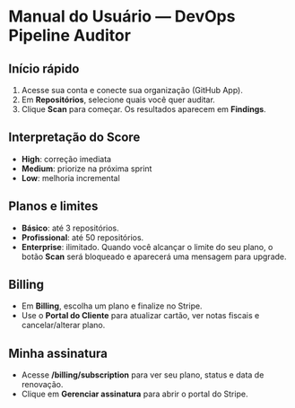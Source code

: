 
# Manual do Usuário — DevOps Pipeline Auditor

## Início rápido
1. Acesse sua conta e conecte sua organização (GitHub App).
2. Em **Repositórios**, selecione quais você quer auditar.
3. Clique **Scan** para começar. Os resultados aparecem em **Findings**.

## Interpretação do Score
- **High**: correção imediata
- **Medium**: priorize na próxima sprint
- **Low**: melhoria incremental

## Planos e limites
- **Básico**: até 3 repositórios.
- **Profissional**: até 50 repositórios.
- **Enterprise**: ilimitado.
Quando você alcançar o limite do seu plano, o botão **Scan** será bloqueado e aparecerá uma mensagem para upgrade.

## Billing
- Em **Billing**, escolha um plano e finalize no Stripe.
- Use o **Portal do Cliente** para atualizar cartão, ver notas fiscais e cancelar/alterar plano.

## Minha assinatura
- Acesse **/billing/subscription** para ver seu plano, status e data de renovação.
- Clique em **Gerenciar assinatura** para abrir o portal do Stripe.

